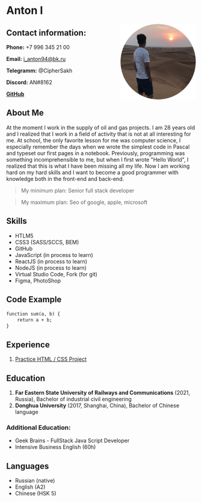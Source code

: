 # Anton I

<img align="right" width="200" height="200" src="photo.png" alt="photo">

## Contact information:

**Phone:** +7 996 345 21 00

**Email:** i_anton94@bk.ru

**Telegramm:** @CipherSakh

**Discord:** AN#8162

[**GitHub**](https://github.com/SamGepSal)

## About Me

At the moment I work in the supply of oil and gas projects. I am 28 years old and I realized that I work in a field of activity that is not at all interesting for me. At school, the only favorite lesson for me was computer science, I especially remember the days when we wrote the simplest code in Pascal and typeset our first pages in a notebook. Previously, programming was something incomprehensible to me, but when I first wrote "Hello World", I realized that this is what I have been missing all my life. Now I am working hard on my hard skills and I want to become a good programmer with knowledge both in the front-end and back-end.

> My minimum plan: Senior full stack developer

> My maximum plan: Seo of google, apple, microsoft

## Skills

- HTLM5
- CSS3 (SASS/SCCS, BEM)
- GitHub
- JavaScript (in process to learn)
- ReactJS (in process to learn)
- NodeJS (in process to learn)
- Virtual Studio Code, Fork (for git)
- Figma, PhotoShop

## Code Example

    function sum(a, b) {
        return a + b;
    }

## Experience

1. [Practice HTML / CSS Project](https://github.com/SamGepSal/Project-HTML-CSS-proff.git)

## Education

1. **Far Eastern State University of Railways and Communications** (2021, Russia), Bachelor of industrial civil engineering
2. **Donghua University** (2017, Shanghai, China), Bachelor of Chinese language

### Additional Education:

- Geek Brains - FullStack Java Script Developer
- Intensive Business English (60h)

## Languages

- Russian (native)
- English (A2)
- Chinese (HSK 5)

